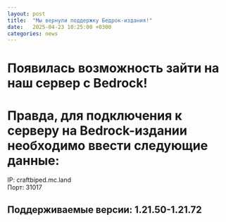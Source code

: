 ```yaml
---
layout: post
title:  "Мы вернули поддержку Бедрок-издания!"
date:   2025-04-23 10:25:00 +0300
categories: news
---  
```

# Появилась возможность зайти на наш сервер с Bedrock!
# Правда, для подключения к серверу на Bedrock-издании необходимо ввести следующие данные:<br>
IP: craftbiped.mc.land <br>
Порт: 31017<br>
## Поддерживаемые версии:  1.21.50-1.21.72
